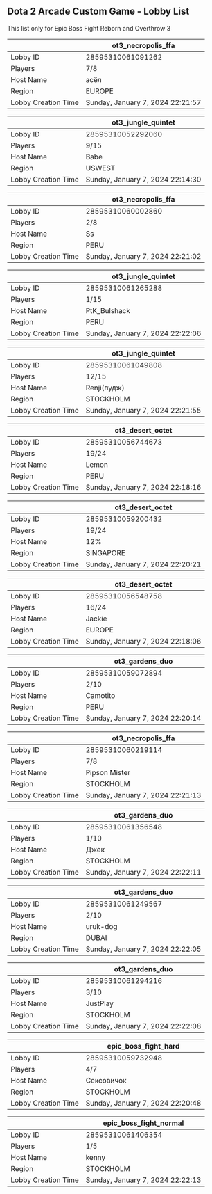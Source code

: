 ## Dota 2 Arcade Custom Game - Lobby List

This list only for Epic Boss Fight Reborn and Overthrow 3

|  | ot3_necropolis_ffa |
| ------ | ------ |
| Lobby ID | 28595310061091262 |
| Players | 7/8 |
| Host Name | асёл |
| Region | EUROPE |
| Lobby Creation Time | Sunday, January 7, 2024 22:21:57 |


|  | ot3_jungle_quintet |
| ------ | ------ |
| Lobby ID | 28595310052292060 |
| Players | 9/15 |
| Host Name | Babe |
| Region | USWEST |
| Lobby Creation Time | Sunday, January 7, 2024 22:14:30 |


|  | ot3_necropolis_ffa |
| ------ | ------ |
| Lobby ID | 28595310060002860 |
| Players | 2/8 |
| Host Name | Ss |
| Region | PERU |
| Lobby Creation Time | Sunday, January 7, 2024 22:21:02 |


|  | ot3_jungle_quintet |
| ------ | ------ |
| Lobby ID | 28595310061265288 |
| Players | 1/15 |
| Host Name | PtK_Bulshack |
| Region | PERU |
| Lobby Creation Time | Sunday, January 7, 2024 22:22:06 |


|  | ot3_jungle_quintet |
| ------ | ------ |
| Lobby ID | 28595310061049808 |
| Players | 12/15 |
| Host Name | Renji(пудж) |
| Region | STOCKHOLM |
| Lobby Creation Time | Sunday, January 7, 2024 22:21:55 |


|  | ot3_desert_octet |
| ------ | ------ |
| Lobby ID | 28595310056744673 |
| Players | 19/24 |
| Host Name | Lemon |
| Region | PERU |
| Lobby Creation Time | Sunday, January 7, 2024 22:18:16 |


|  | ot3_desert_octet |
| ------ | ------ |
| Lobby ID | 28595310059200432 |
| Players | 19/24 |
| Host Name | 12% |
| Region | SINGAPORE |
| Lobby Creation Time | Sunday, January 7, 2024 22:20:21 |


|  | ot3_desert_octet |
| ------ | ------ |
| Lobby ID | 28595310056548758 |
| Players | 16/24 |
| Host Name | Jackie |
| Region | EUROPE |
| Lobby Creation Time | Sunday, January 7, 2024 22:18:06 |


|  | ot3_gardens_duo |
| ------ | ------ |
| Lobby ID | 28595310059072894 |
| Players | 2/10 |
| Host Name | Camotito |
| Region | PERU |
| Lobby Creation Time | Sunday, January 7, 2024 22:20:14 |


|  | ot3_necropolis_ffa |
| ------ | ------ |
| Lobby ID | 28595310060219114 |
| Players | 7/8 |
| Host Name | Pipson Mister |
| Region | STOCKHOLM |
| Lobby Creation Time | Sunday, January 7, 2024 22:21:13 |


|  | ot3_gardens_duo |
| ------ | ------ |
| Lobby ID | 28595310061356548 |
| Players | 1/10 |
| Host Name | Джек |
| Region | STOCKHOLM |
| Lobby Creation Time | Sunday, January 7, 2024 22:22:11 |


|  | ot3_gardens_duo |
| ------ | ------ |
| Lobby ID | 28595310061249567 |
| Players | 2/10 |
| Host Name | uruk-dog |
| Region | DUBAI |
| Lobby Creation Time | Sunday, January 7, 2024 22:22:05 |


|  | ot3_gardens_duo |
| ------ | ------ |
| Lobby ID | 28595310061294216 |
| Players | 3/10 |
| Host Name | JustPlay |
| Region | STOCKHOLM |
| Lobby Creation Time | Sunday, January 7, 2024 22:22:08 |


|  | epic_boss_fight_hard |
| ------ | ------ |
| Lobby ID | 28595310059732948 |
| Players | 4/7 |
| Host Name | Сексовичок |
| Region | STOCKHOLM |
| Lobby Creation Time | Sunday, January 7, 2024 22:20:48 |


|  | epic_boss_fight_normal |
| ------ | ------ |
| Lobby ID | 28595310061406354 |
| Players | 1/5 |
| Host Name | kenny |
| Region | STOCKHOLM |
| Lobby Creation Time | Sunday, January 7, 2024 22:22:13 |


